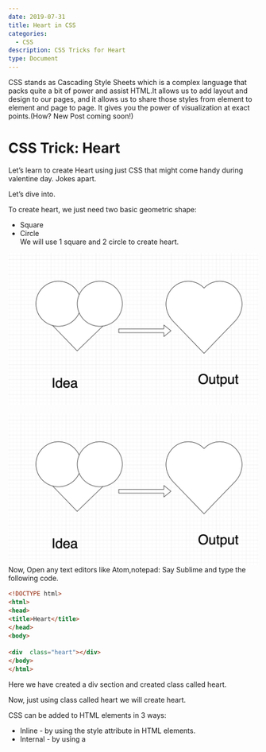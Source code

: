 ```yaml
---
date: 2019-07-31
title: Heart in CSS
categories:
  - CSS
description: CSS Tricks for Heart 
type: Document
---
```



CSS stands as Cascading Style Sheets  which is  a complex language that packs quite a bit of power and assist HTML.It allows us to add layout and design to our pages, and it allows us to share those styles from element to element and page to page. It  gives you the power of visualization at exact points.(How? New Post coming soon!)


# CSS Trick: Heart 

Let’s learn to create Heart using just CSS that might come handy during valentine day. Jokes apart.

Let’s dive into.


To create heart, we just need two basic geometric shape:
* Square 
* Circle    
We will use 1 square and 2 circle to create heart.

![Idea](/images/_ideaheart.png)


<img src="/images/_ideaheart.png"
     alt="Markdown Monster icon"
     style="float: left; margin-right: 10px;" />
Now,
Open any text editors like Atom,notepad: Say Sublime 
and type the following code.
```HTML
<!DOCTYPE html>
<html>
<head>
<title>Heart</title>
</head>
<body>

<div  class="heart"></div>
</body>
</html>


```


Here we have created a div section and created class called heart.

Now, just using class called heart we will create heart.


CSS can be added to HTML elements in 3 ways:
* Inline - by using the style attribute in HTML elements.
* Internal - by using a <style> element in the <head> section.
* External - by using an external CSS file.

Here, for simplicity and as we have less css contain we will use internal  CSS using  `<style> </style>` tag in  `<head> </head>` section.

``` CSS
div.heart{
display: block;
margin:100px;
width: 100px;
height: 100px;
background-color: red ;
position: relative;
transform: rotateZ(-45deg);


}

```

After this, we get output  as Square  rotated in -45 degree with red colored.


![Initial](/images/_heartsquare.png)



Now lets add give the proper shape of Heart.


Lets add the following code just below the previous css.


```CSS

div.heart:after,
div.heart:before{
display: block;
content:'';
width: 100px;
height: 100px;
background-color: red;
border-color: blue;
border-radius: 50px;
position: absolute; 
}



```


And lets add next code block

```CSS
div.heart:after{
top: -50px;
left:0;
}

div.heart:before{
top:0;
left: 50px;
}

```

Output will be as expected:


![Final](/images/_finalheart.png)


So the final code will look like:

```HTML

<!DOCTYPE html>
<html>
<head>
<title>Heart</title>


<style type="text/css">
div.heart{
display: block;
margin:100px;
width: 100px;
height: 100px;
background-color: red ;
position: relative;
transform: rotateZ(-45deg);


}


div.heart:after,
div.heart:before{
display: block;
content:'';
width: 100px;
height: 100px;
background-color: red;
border-color: blue;
border-radius: 50px;
position: absolute; 
}
div.heart:after{
top: -50px;
left:0;
}

div.heart:before{
top:0;
left: 50px;
}
</style>



</head>
<body>

<div  class="heart"></div> 
</body>
</html>

```



See, just using CSS, we are able to create Heart.
Now feel free to share this heart with your beloved one.


Happy coding ^_^

If any queries, ping me to my email.





